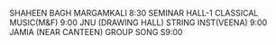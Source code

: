 SHAHEEN BAGH
MARGAMKALI 
8:30
SEMINAR HALL-1
CLASSICAL MUSIC(M&F) 
9:00
JNU (DRAWING HALL)
STRING INST(VEENA) 
9:00
JAMIA (NEAR CANTEEN)
GROUP SONG 
S9:00